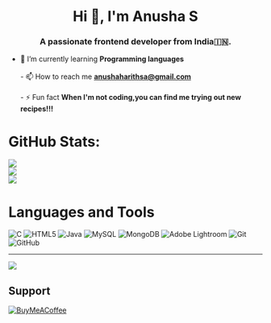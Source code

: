 <h1 align="center">Hi 👋, I'm Anusha S</h1>
<h3 align="center">A passionate frontend developer from India🇮🇳.</h3>


 - 🌱 I’m currently learning **Programming languages**<br><br>- 📫 How to reach me **anushaharithsa@gmail.com**<br><br>- ⚡ Fun fact **When I'm not coding,you can find me trying out new recipes!!!**



#  GitHub Stats:
![](https://github-readme-stats.vercel.app/api?username=AnushaShekar17&theme=default&hide_border=false&include_all_commits=true&count_private=false)<br/>
![](https://github-readme-streak-stats.herokuapp.com/?user=AnushaShekar17&theme=default&hide_border=false)<br/>
![](https://github-readme-stats.vercel.app/api/top-langs/?username=AnushaShekar17&theme=default&hide_border=false&include_all_commits=true&count_private=false&layout=compact)

# Languages and Tools
![C](https://img.shields.io/badge/c-%2300599C.svg?style=for-the-badge&logo=c&logoColor=white) ![HTML5](https://img.shields.io/badge/html5-%23E34F26.svg?style=for-the-badge&logo=html5&logoColor=white) ![Java](https://img.shields.io/badge/java-%23ED8B00.svg?style=for-the-badge&logo=openjdk&logoColor=white) ![MySQL](https://img.shields.io/badge/mysql-4479A1.svg?style=for-the-badge&logo=mysql&logoColor=white) ![MongoDB](https://img.shields.io/badge/MongoDB-%234ea94b.svg?style=for-the-badge&logo=mongodb&logoColor=white) ![Adobe Lightroom](https://img.shields.io/badge/Adobe%20Lightroom-31A8FF.svg?style=for-the-badge&logo=Adobe%20Lightroom&logoColor=white) ![Git](https://img.shields.io/badge/git-%23F05033.svg?style=for-the-badge&logo=git&logoColor=white) ![GitHub](https://img.shields.io/badge/github-%23121011.svg?style=for-the-badge&logo=github&logoColor=white)


---
[![](https://visitcount.itsvg.in/api?id=AnushaShekar17&icon=0&color=1)](https://visitcount.itsvg.in)

  ## Support
  [![BuyMeACoffee](https://img.shields.io/badge/Buy%20Me%20a%20Coffee-ffdd00?style=for-the-badge&logo=buy-me-a-coffee&logoColor=black)](https://buymeacoffee.com/AnushaShekar17) 




